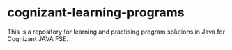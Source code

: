 # cognizant-learning-programs
This is a repository for learning and practising program solutions in Java for Cognizant JAVA FSE.

